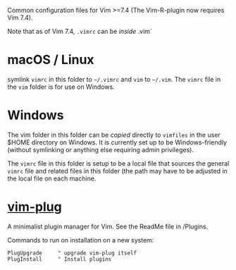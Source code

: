 Common configuration files for Vim >=7.4
(The Vim-R-plugin now requires Vim 7.4).

Note that as of Vim 7.4, `.vimrc` can be *inside* .vim`

# macOS / Linux

symlink `vimrc` in this folder to `~/.vimrc` and `vim` to `~/.vim`.
The `vimrc` file in the `vim` folder is for use on Windows.

# Windows

The vim folder in this folder can be *copied* directly to `vimfiles` in the user $HOME directory on Windows. It is currently set up to be Windows-friendly (without symlinking or anything else requiring admin privileges). 

The `vimrc` file in this folder is setup to be a local file that sources the general `vimrc` file and related files in this folder (the path may have to be adjusted in the local file on each machine.


# [vim-plug]

[vim-plug]: https://github.com/junegunn/vim-plug

A minimalist plugin manager for Vim. See the ReadMe file in /Plugins.

Commands to run on installation on a new system:

    PlugUpgrade     " upgrade vim-plug itself
    PlugInstall     " Install plugins


